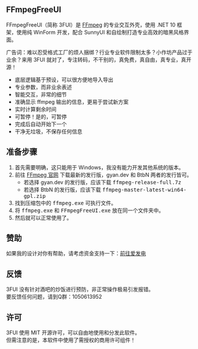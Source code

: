 ## FFmpegFreeUI

FFmpegFreeUI（简称 3FUI）是 [FFmpeg](https://ffmpeg.org/) 的专业交互外壳，使用 .NET 10 框架，使用纯 WinForm 开发，配合 SunnyUI 和自绘制打造专业高效的暗黑风格界面。

广告词：难以忍受格式工厂的烦人捆绑？行业专业软件限制太多？小作坊产品过于业余？来用 3FUI 就对了，专注转码，不干别的，真免费，真自由，真专业，真开源！

- 底层逻辑基于预设，可以很方便地导入导出
- 专业参数，而非业余表述
- 智能交互，非常的细节
- 准确显示 ffmpeg 输出的信息，更易于尝试新方案
- 实时计算剩余时间
- 可暂停！是的，可暂停
- 完成后自动开始下一个
- 干净无垃圾，不保存任何信息

## 准备步骤

1. 首先需要明确，这只能用于 Windows，我没有能力开发其他系统的版本。
2. 前往 [FFmpeg 官网](https://ffmpeg.org/) 下载最新的发行版，gyan.dev 和 BtbN 两者的发行皆可。
   - 若选择 gyan.dev 的发行版，应该下载 <kbd>ffmpeg-release-full.7z</kbd>
   - 若选择 BtbN 的发行版，应该下载 <kbd>ffmpeg-master-latest-win64-gpl.zip</kbd>
3. 找到压缩包中的 <kbd>ffmpeg.exe</kbd> 可执行文件。
4. 将 <kbd>ffmpeg.exe</kbd> 和 <kbd>FFmpegFreeUI.exe</kbd> 放在同一个文件夹中。
5. 然后就可以正常使用了。

## 赞助

如果我的设计对你有帮助，请考虑资金支持一下：[前往爱发电](https://afdian.com/a/1059Studio)

## 反馈

3FUI 没有针对酒吧的炒饭进行预防，非正常操作极易引发报错。<br>要反馈任何问题，请到Q群：1050613952

## 许可

3FUI 使用 MIT 开源许可，可以自由地使用和分发此软件。<br>但需注意的是，本软件中使用了需授权的商用许可组件！